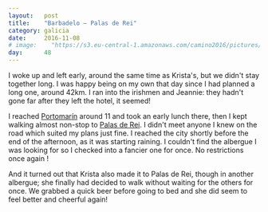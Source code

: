 ```yaml
---
layout:   post
title:    "Barbadelo — Palas de Rei"
category: galicia
date:     2016-11-08
# image:    "https://s3.eu-central-1.amazonaws.com/camino2016/pictures/30/peace.jpg"
day:      48
---
```


I woke up and left early, around the same time as Krista's, but we didn't stay together long. I was happy being on my own that day since I had planned a long one, around 42km. I ran into the irishmen and Jeannie: they hadn't gone far after they left the hotel, it seemed!

I reached [Portomarín](https://www.google.fr/maps/place/27170+Portomar%C3%ADn,+Province+de+Lugo,+Espagne/@42.8081687,-7.620832,16z/data=!3m1!4b1!4m5!3m4!1s0xd302e2b247d7d65:0xd2e8841fc395301a!8m2!3d42.8074289!4d-7.6158428?hl=fr) around 11 and took an early lunch there, then I kept walking almost non-stop to [Palas de Rei](https://www.google.fr/maps/place/27200+Palas+de+Rei,+Province+de+Lugo,+Espagne/@42.874503,-7.8728645,16z/data=!3m1!4b1!4m5!3m4!1s0xd2fd4833bc446ff:0xec492e37a0acc43!8m2!3d42.8734481!4d-7.8687859?hl=fr). I didn't meet anyone I knew on the road which suited my plans just fine. I reached the city shortly before the end of the afternoon, as it was starting raining. I couldn't find the albergue I was looking for so I checked into a fancier one for once. No restrictions once again !

And it turned out that Krista also made it to Palas de Rei, though in another albergue; she finally had decided to walk without waiting for the others for once. We grabbed a quick beer before going to bed and she did seem to feel better and cheerful again!
